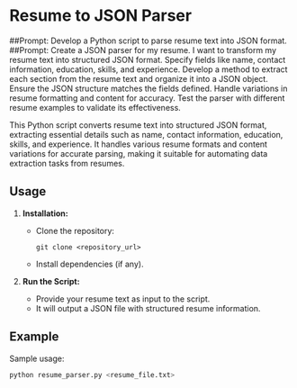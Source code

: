 # Resume to JSON Parser

##Prompt: Develop a Python script to parse resume text into JSON format.
##Prompt: Create a JSON parser for my resume. I want to transform my resume text into structured JSON format. Specify fields like name, contact information, education, skills, and experience. Develop a method to extract each section from the resume text and organize it into a JSON object. Ensure the JSON structure matches the fields defined. Handle variations in resume formatting and content for accuracy. Test the parser with different resume examples to validate its effectiveness.


This Python script converts resume text into structured JSON format, extracting essential details such as name, contact information, education, skills, and experience. It handles various resume formats and content variations for accurate parsing, making it suitable for automating data extraction tasks from resumes.

## Usage

1. **Installation:**
   - Clone the repository:
     ```
     git clone <repository_url>
     ```
   - Install dependencies (if any).

2. **Run the Script:**
   - Provide your resume text as input to the script.
   - It will output a JSON file with structured resume information.

## Example

Sample usage:
```bash
python resume_parser.py <resume_file.txt>
